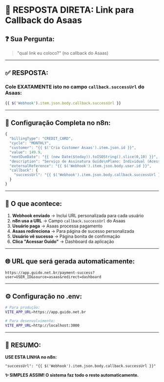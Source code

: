 # 🎯 RESPOSTA DIRETA: Link para Callback do Asaas

## ❓ **Sua Pergunta:**
> "qual link eu coloco?" (no callback do Asaas)

---

## ✅ **RESPOSTA:**

### **Cole EXATAMENTE isto no campo `callback.successUrl` do Asaas:**

```javascript
{{ $('Webhook').item.json.body.callback.successUrl }}
```

---

## 🔧 **Configuração Completa no n8n:**

```javascript
{
  "billingType": "CREDIT_CARD",
  "cycle": "MONTHLY",
  "customer": "{{ $('Cria Customer Asaas').item.json.id }}",
  "value": 149.9,
  "nextDueDate": "{{ (new Date($today)).toISOString().slice(0,10) }}",
  "description": "Serviço de Assinatura Guido\nPlano: Individual (Acesso para 1 usuário).\nDescrição: Licença de uso mensal, não exclusiva, para acesso às ferramentas de inteligência artificial para gestão de comunicação e vendas no setor imobiliário.",
  "externalReference": "{{ $('Webhook').item.json.body.user.id }}",
  "callback": {
    "successUrl": "{{ $('Webhook').item.json.body.callback.successUrl }}"
  }
}
```

---

## 🎯 **O que acontece:**

1. **Webhook enviado** → Inclui URL personalizada para cada usuário
2. **n8n usa a URL** → Campo `callback.successUrl` do Asaas  
3. **Usuário paga** → Asaas processa pagamento
4. **Asaas redireciona** → Para página de sucesso personalizada
5. **Usuário vê sucesso** → Página bonita de confirmação
6. **Clica "Acessar Guido"** → Dashboard da aplicação

---

## 🌐 **URL que será gerada automaticamente:**

```
https://app.guido.net.br/payment-success?user=USER_ID&source=asaas&redirect=dashboard
```

---

## ⚙️ **Configuração no .env:**

```bash
# Para produção:
VITE_APP_URL=https://app.guido.net.br

# Para desenvolvimento:  
VITE_APP_URL=http://localhost:3000
```

---

## 🎉 **RESUMO:**

**USE ESTA LINHA no n8n:**

```
"successUrl": "{{ $('Webhook').item.json.body.callback.successUrl }}"
```

**✨ SIMPLES ASSIM! O sistema faz todo o resto automaticamente.**
